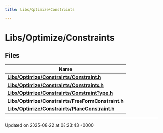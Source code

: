 ```yaml
---
title: Libs/Optimize/Constraints

---
```


# Libs/Optimize/Constraints



## Files

| Name           |
| -------------- |
| **[Libs/Optimize/Constraints/Constraint.h](../Files/Constraint_8h.md#file-constraint.h)**  |
| **[Libs/Optimize/Constraints/Constraints.h](../Files/Constraints_8h.md#file-constraints.h)**  |
| **[Libs/Optimize/Constraints/ConstraintType.h](../Files/ConstraintType_8h.md#file-constrainttype.h)**  |
| **[Libs/Optimize/Constraints/FreeFormConstraint.h](../Files/FreeFormConstraint_8h.md#file-freeformconstraint.h)**  |
| **[Libs/Optimize/Constraints/PlaneConstraint.h](../Files/PlaneConstraint_8h.md#file-planeconstraint.h)**  |






-------------------------------

Updated on 2025-08-22 at 08:23:43 +0000
